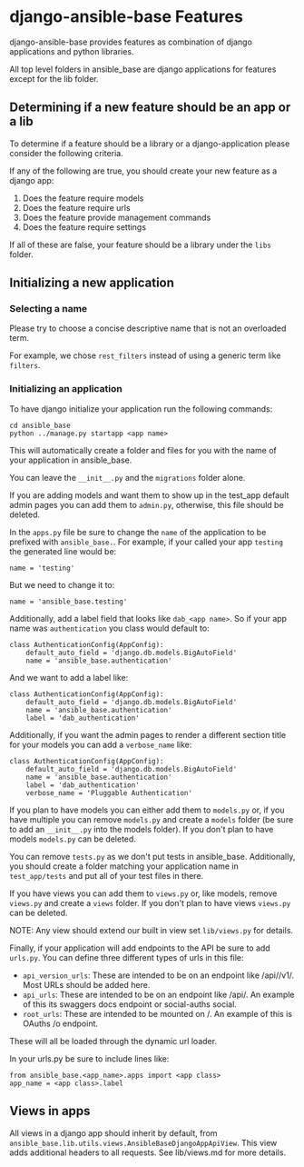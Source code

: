 # django-ansible-base Features
django-ansible-base provides features as combination of django applications and python libraries.

All top level folders in ansible_base are django applications for features except for the lib folder.

## Determining if a new feature should be an app or a lib

To determine if a feature should be a library or a django-application please consider the following criteria.

If any of the following are true, you should create your new feature as a django app:
1) Does the feature require models
2) Does the feature require urls
3) Does the feature provide management commands
4) Does the feature require settings

If all of these are false, your feature should be a library under the `libs` folder.

## Initializing a new application

### Selecting a name

Please try to choose a concise descriptive name that is not an overloaded term.

For example, we chose `rest_filters` instead of using a generic term like `filters`.

### Initializing an application

To have django initialize your application run the following commands:

```
cd ansible_base
python ../manage.py startapp <app name>
```

This will automatically create a folder and files for you with the name of your application in ansible_base.

You can leave the `__init__.py` and the `migrations` folder alone.

If you are adding models and want them to show up in the test_app default admin pages you can add them to `admin.py`, otherwise, this file should be deleted.

In the `apps.py` file be sure to change the `name` of the application to be prefixed with `ansible_base.`. For example, if your called your app `testing` the generated line would be:

```
name = 'testing'
```

But we need to change it to:
```
name = 'ansible_base.testing'
```

Additionally, add a label field that looks like `dab_<app name>`. So if your app name was `authentication` you class would default to:
```
class AuthenticationConfig(AppConfig):
    default_auto_field = 'django.db.models.BigAutoField'
    name = 'ansible_base.authentication'
```

And we want to add a label like:
```
class AuthenticationConfig(AppConfig):
    default_auto_field = 'django.db.models.BigAutoField'
    name = 'ansible_base.authentication'
    label = 'dab_authentication'
```

Additionally, if you want the admin pages to render a different section title for your models you can add a `verbose_name` like:
```
class AuthenticationConfig(AppConfig):
    default_auto_field = 'django.db.models.BigAutoField'
    name = 'ansible_base.authentication'
    label = 'dab_authentication'
    verbose_name = 'Pluggable Authentication'
```


If you plan to have models you can either add them to `models.py` or, if you have multiple you can remove `models.py` and create a `models` folder (be sure to add an `__init__.py` into the models folder). If you don't plan to have models `models.py` can be deleted.

You can remove `tests.py` as we don't put tests in ansible_base. Additionally, you should create a folder matching your application name in `test_app/tests` and put all of your test files in there.

If you have views you can add them to `views.py` or, like models, remove `views.py` and create a `views` folder. If you don't plan to have views `views.py` can be deleted.

NOTE: Any view should extend our built in view set `lib/views.py` for details.

Finally, if your application will add endpoints to the API be sure to add `urls.py`. You can define three different types of urls in this file:
 * `api_version_urls`: These are intended to be on an endpoint like /api/<some name>/v1/. Most URLs should be added here.
 * `api_urls`: These are intended to be on an endpoint like /api/<some name>. An example of this its swaggers docs endpoint or social-auths social.
 * `root_urls`: These are intended to be mounted on /. An example of this is OAuths /o endpoint.

These will all be loaded through the dynamic url loader.

In your urls.py be sure to include lines like:
```
from ansible_base.<app_name>.apps import <app class>
app_name = <app class>.label
```

## Views in apps

All views in a django app should inherit by default, from `ansible_base.lib.utils.views.AnsibleBaseDjangoAppApiView`. 
This view adds additional headers to all requests.
See lib/views.md for more details.
